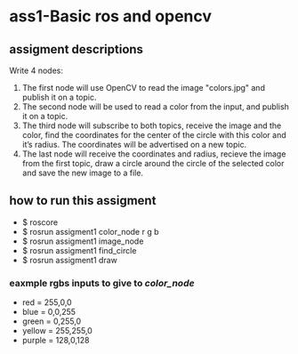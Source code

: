 # ass1-Basic ros and opencv 

## assigment descriptions


Write 4 nodes:
1.  The first node will use OpenCV to read the image "colors.jpg" and publish it on a topic. 
2.  The second node will be used to read a color from the input, and publish it on a topic. 
3.  The third node will subscribe to both topics, receive the image and the color, find the coordinates for the center of the circle with this color and it’s radius. The coordinates will be advertised on a new topic.
4.  The last node will receive the coordinates and radius, recieve the image from the first topic, draw a circle around the circle of the selected color and save the new image to a file. 

## how to run this assigment
* $ roscore
* $ rosrun assigment1 color_node r g b
* $ rosrun assigment1 image_node 
* $ rosrun assigment1 find_circle 
* $ rosrun assigment1 draw

### eaxmple rgbs inputs to give to *color_node* 
- red    = 255,0,0
- blue   = 0,0,255
- green  = 0,255,0
- yellow = 255,255,0
- purple = 128,0,128
